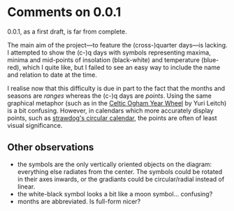 # Comments on 0.0.1

0.0.1, as a first draft, is far from complete.

The main aim of the project—to feature the (cross-)quarter days—is lacking. I attempted to show the (c-)q days with symbols representing maxima, minima and mid-points of insolation (black-white) and temperature (blue-red), which I quite like, but I failed to see an easy way to include the name and relation to date at the time.

I realise now that this difficulty is due in part to the fact that the months and seasons are _ranges_ whereas the (c-)q days are _points_. Using the same graphical metaphor (such as in the [Celtic Ogham Year Wheel](https://render.fineartamerica.com/images/rendered/default/poster/8/10/break/images-medium-5/celtic-ogham-year-wheel-yuri-leitch.jpg) by Yuri Leitch) is a bit confusing. However, in calendars which more accurately display points, such as [strawdog's circular calendar](https://foulab.org/media/image/projects/strawdog/circular-calendar/calendar_2020.pdf), the points are often of least visual significance.

## Other observations
- the symbols are the only vertically oriented objects on the diagram: everything else radiates from the center. The symbols could be rotated in their axes inwards, or the gradiants could be circular/radial instead of linear.
- the white-black symbol looks a bit like a moon symbol... confusing?
- months are abbreviated. Is full-form nicer?
